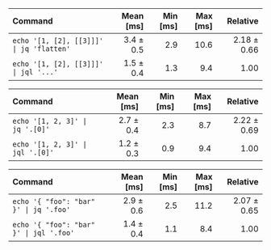 | Command | Mean [ms] | Min [ms] | Max [ms] | Relative |
|:---|---:|---:|---:|---:|
| `echo '[1, [2], [[3]]]' \| jq 'flatten'` | 3.4 ± 0.5 | 2.9 | 10.6 | 2.18 ± 0.66 |
| `echo '[1, [2], [[3]]]' \| jql '...'` | 1.5 ± 0.4 | 1.3 | 9.4 | 1.00 |

| Command | Mean [ms] | Min [ms] | Max [ms] | Relative |
|:---|---:|---:|---:|---:|
| `echo '[1, 2, 3]' \| jq '.[0]'` | 2.7 ± 0.4 | 2.3 | 8.7 | 2.22 ± 0.69 |
| `echo '[1, 2, 3]' \| jql '.[0]'` | 1.2 ± 0.3 | 0.9 | 9.4 | 1.00 |

| Command | Mean [ms] | Min [ms] | Max [ms] | Relative |
|:---|---:|---:|---:|---:|
| `echo '{ "foo": "bar" }' \| jq '.foo'` | 2.9 ± 0.6 | 2.5 | 11.2 | 2.07 ± 0.65 |
| `echo '{ "foo": "bar" }' \| jql '.foo'` | 1.4 ± 0.4 | 1.1 | 8.4 | 1.00 |

